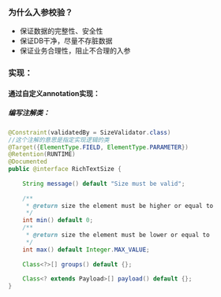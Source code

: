 ### 为什么入参校验？
- 保证数据的完整性、安全性
- 保证DB干净，尽量不存脏数据
- 保证业务合理性，阻止不合理的入参
### 实现：
#### 通过自定义annotation实现：
##### 编写注解类：
```java
@Constraint(validatedBy = SizeValidator.class)
//这个注解的意思是指定实现逻辑的类
@Target({ElementType.FIELD, ElementType.PARAMETER})
@Retention(RUNTIME)
@Documented
public @interface RichTextSize {
 
    String message() default "Size must be valid";
 
    /**
     * @return size the element must be higher or equal to
     */
    int min() default 0;
    /**
     * @return size the element must be lower or equal to
     */
    int max() default Integer.MAX_VALUE;
 
    Class<?>[] groups() default {};
 
    Class<? extends Payload>[] payload() default {};
}
```


